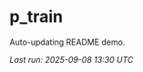 # p_train

Auto-updating README demo.

<!--START_SECTION:status-->
_Last run: 2025-09-08 13:30 UTC_
<!--END_SECTION:status-->


























































































































































































































































































































































































































































